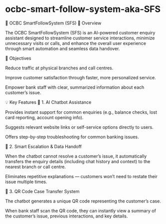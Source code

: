 # ocbc-smart-follow-system-aka-SFS

🧠 OCBC SmartFollowSystem (SFS)
🌟 Overview

The OCBC SmartFollowSystem (SFS) is an AI-powered customer enquiry assistant designed to streamline customer service interactions, minimize unnecessary visits or calls, and enhance the overall user experience through smart automation and seamless data handover.

🎯 Objectives

Reduce traffic at physical branches and call centres.

Improve customer satisfaction through faster, more personalized service.

Empower bank staff with clear, summarized information about each customer’s issue.

💡 Key Features
🤖 1. AI Chatbot Assistance

Provides instant support for common enquiries (e.g., balance checks, lost card reporting, account opening info).

Suggests relevant website links or self-service options directly to users.

Offers step-by-step troubleshooting for common banking issues.

🔄 2. Smart Escalation & Data Handoff

When the chatbot cannot resolve a customer’s issue, it automatically transfers the enquiry details (including chat history and context) to the nearest branch or call centre.

Eliminates repetitive explanations — customers won’t need to restate their issue multiple times.

🧾 3. QR Code Case Transfer System

The chatbot generates a unique QR code representing the customer’s case.

When bank staff scan the QR code, they can instantly view a summary of the customer’s issue, previous interactions, and key details.
